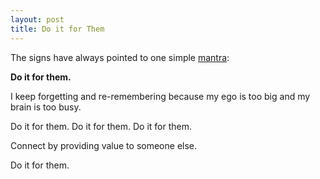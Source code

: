 ```yaml
---
layout: post
title: Do it for Them
---
```

The signs have always pointed to one simple [mantra]({{site.url}}/mantras):

**Do it for them.**

I keep forgetting and re-remembering because my ego is too big and my brain is too busy.

Do it for them.  Do it for them. Do it for them.

Connect by providing value to someone else.

Do it for them.
